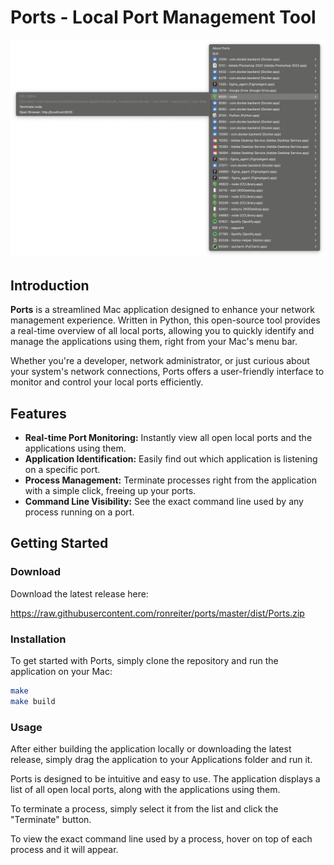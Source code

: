 # Ports - Local Port Management Tool

![Ports Screenshot](ports.png)

## Introduction
**Ports** is a streamlined Mac application designed to enhance your network management experience. 
Written in Python, this open-source tool provides a real-time overview of all local ports, 
allowing you to quickly identify and manage the applications using them, right from your Mac's menu bar.

Whether you're a developer, network administrator, or just curious about your system's network connections,
Ports offers a user-friendly interface to monitor and control your local ports efficiently.

## Features
- **Real-time Port Monitoring:** Instantly view all open local ports and the applications using them.
- **Application Identification:** Easily find out which application is listening on a specific port.
- **Process Management:** Terminate processes right from the application with a simple click, freeing up your ports.
- **Command Line Visibility:** See the exact command line used by any process running on a port.

## Getting Started

### Download

Download the latest release here:

https://raw.githubusercontent.com/ronreiter/ports/master/dist/Ports.zip

### Installation
To get started with Ports, simply clone the repository and run the application on your Mac:

```bash
make
make build
```

### Usage
After either building the application locally or downloading the latest release, 
simply drag the application to your Applications folder and run it.

Ports is designed to be intuitive and easy to use. The application  displays a list of all open local ports, 
along with the applications using them. 

To terminate a process, simply select it from the list and click the "Terminate" button. 

To view the exact command line used by a process, hover on top of each process and it will appear.